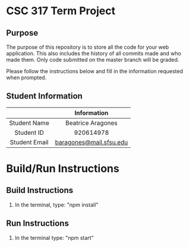 # CSC 317 Term Project

## Purpose

The purpose of this repository is to store all the code for your web application. This also includes the history of all commits made and who made them. Only code submitted on the master branch will be graded.

Please follow the instructions below and fill in the information requested when prompted.

## Student Information

|               | Information   |
|:-------------:|:-------------:|
| Student Name  | Beatrice Aragones     |
| Student ID    | 920614978     |
| Student Email | baragones@mail.sfsu.edu    |



# Build/Run Instructions

## Build Instructions
1. In the terminal, type: "npm install"

## Run Instructions
1. In the terminal type: "npm start"
